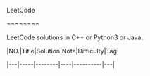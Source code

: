 LeetCode

========

LeetCode solutions in C++ or Python3 or Java.

|NO.|Title|Solution|Note|Difficulty|Tag|

|---|-----|--------|----|----------|---|
